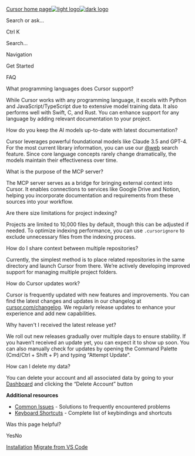 [Cursor home page![light logo](https://mintlify.s3.us-west-1.amazonaws.com/cursor/images/logo/app-logo.svg)![dark logo](https://mintlify.s3.us-west-1.amazonaws.com/cursor/images/logo/app-logo.svg)](https://docs.cursor.com/)

Search or ask...

Ctrl K

Search...

Navigation

Get Started

FAQ

What programming languages does Cursor support?

While Cursor works with any programming language, it excels with Python and JavaScript/TypeScript due to extensive model training data. It also performs well with Swift, C, and Rust. You can enhance support for any language by adding relevant documentation to your project.

How do you keep the AI models up-to-date with latest documentation?

Cursor leverages powerful foundational models like Claude 3.5 and GPT-4. For the most current library information, you can use our [@web](https://docs.cursor.com/context/@-symbols/@-web) search feature. Since core language concepts rarely change dramatically, the models maintain their effectiveness over time.

What is the purpose of the MCP server?

The MCP server serves as a bridge for bringing external context into Cursor. It enables connections to services like Google Drive and Notion, helping you incorporate documentation and requirements from these sources into your workflow.

Are there size limitations for project indexing?

Projects are limited to 10,000 files by default, though this can be adjusted if needed. To optimize indexing performance, you can use `.cursorignore` to exclude unnecessary files from the indexing process.

How do I share context between multiple repositories?

Currently, the simplest method is to place related repositories in the same directory and launch Cursor from there. We’re actively developing improved support for managing multiple project folders.

How do Cursor updates work?

Cursor is frequently updated with new features and improvements. You can find the latest changes and updates in our changelog at [cursor.com/changelog](https://cursor.com/changelog). We regularly release updates to enhance your experience and add new capabilities.

Why haven't I received the latest release yet?

We roll out new releases gradually over multiple days to ensure stability. If you haven’t received an update yet, you can expect it to show up soon. You can also manually check for updates by opening the Command Palette (Cmd/Ctrl + Shift + P) and typing “Attempt Update”.

How can I delete my data?

You can delete your account and all associated data by going to your [Dashboard](https://cursor.com/settings) and clicking the “Delete Account” button

**Additional resources**

- [Common Issues](https://docs.cursor.com/troubleshooting/common-issues) \- Solutions to frequently encountered problems
- [Keyboard Shortcuts](https://docs.cursor.com/kbd) \- Complete list of keybindings and shortcuts

Was this page helpful?

YesNo

[Installation](https://docs.cursor.com/get-started/installation) [Migrate from VS Code](https://docs.cursor.com/guides/migration/vscode)
